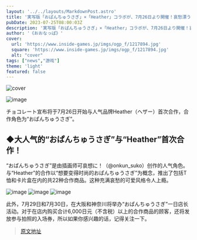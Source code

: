 ```yaml
---
layout: '../../layouts/MarkdownPost.astro'
title: '実写版「おぱんちゅうさぎ」×「Heather」コラボが、7月26日より開催！哀愁漂うTシャツやトレカケースなど、全22種が登場'
pubDate: 2023-07-25T08:00:03Z
description: '実写版「おぱんちゅうさぎ」×「Heather」コラボが、7月26日より開催！哀愁漂うTシャツやトレカケースなど、全22種が登場'
author: '《おおなっぱ》'
cover:
  url: 'https://www.inside-games.jp/imgs/ogp_f/1217894.jpg'
  square: 'https://www.inside-games.jp/imgs/ogp_f/1217894.jpg'
  alt: "cover"
tags: ["news","游戏"]
theme: 'light'
featured: false
---
```


![cover](https://www.inside-games.jp/imgs/ogp_f/1217894.jpg)

![image](https://www.inside-games.jp/imgs/zoom/1217894.jpg)

チョコレート宣布将于7月26日开始与人气品牌Heather（ヘザー）首次合作，合作角色为“おぱんちゅうさぎ”。

## ◆大人气的“おぱんちゅうさぎ”与“Heather”首次合作！

“おぱんちゅうさぎ”是由插画师可哀想に！（@onkun_suko）创作的人气角色。与“Heather”的合作以“想要变得时尚的おぱんちゅうさぎ”为概念，推出了包括T恤和卡片盒在内的共22种合作商品。这种充满哀愁的可爱风格令人上瘾。

![image](https://www.inside-games.jp/imgs/zoom/1217889.jpg)
![image](https://www.inside-games.jp/imgs/zoom/1217890.jpg)
![image](https://www.inside-games.jp/imgs/zoom/1217896.jpg)

此外，7月29日和7月30日，在大阪和神奈川将举办“おぱんちゅうさぎ”一日店长活动。对于在店内购买合计6,000日元（不含税）以上的合作商品的顾客，还将发放参与拍照的入场券，所以如果你感兴趣的话，记得关注一下。

>[原文地址](https://www.inside-games.jp/article/2023/07/25/147391.html)  